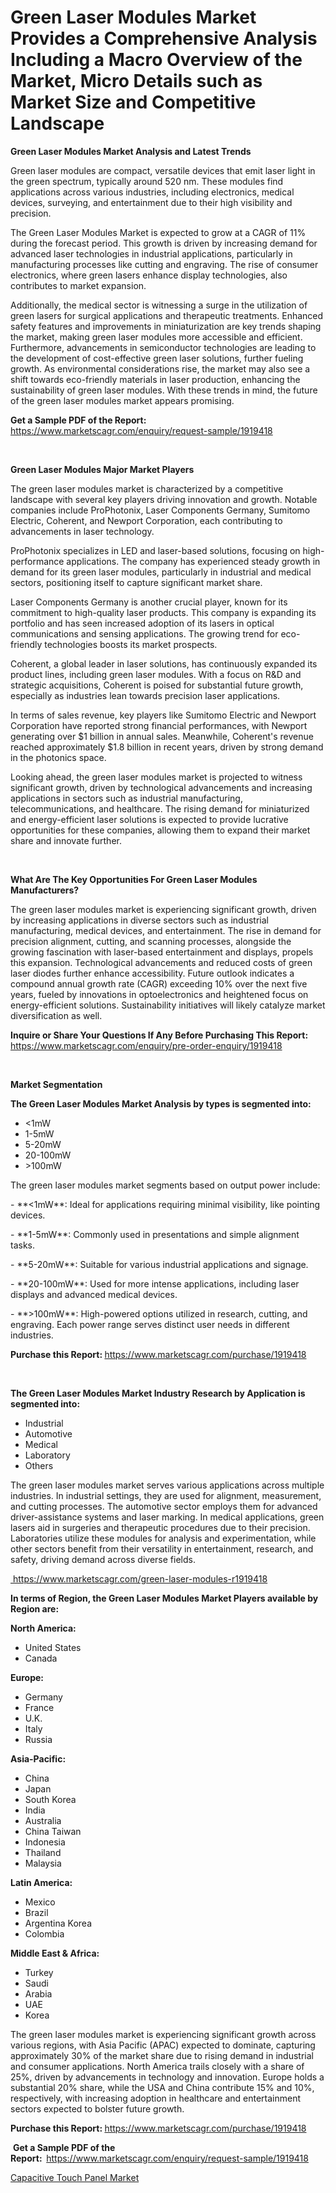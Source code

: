 <p><h1>Green Laser Modules Market Provides a Comprehensive Analysis Including a Macro Overview of the Market, Micro Details such as Market Size and Competitive Landscape</h1></p><p><strong>Green Laser Modules Market Analysis and Latest Trends</strong></p>
<p><p>Green laser modules are compact, versatile devices that emit laser light in the green spectrum, typically around 520 nm. These modules find applications across various industries, including electronics, medical devices, surveying, and entertainment due to their high visibility and precision.</p><p>The Green Laser Modules Market is expected to grow at a CAGR of 11% during the forecast period. This growth is driven by increasing demand for advanced laser technologies in industrial applications, particularly in manufacturing processes like cutting and engraving. The rise of consumer electronics, where green lasers enhance display technologies, also contributes to market expansion.</p><p>Additionally, the medical sector is witnessing a surge in the utilization of green lasers for surgical applications and therapeutic treatments. Enhanced safety features and improvements in miniaturization are key trends shaping the market, making green laser modules more accessible and efficient. Furthermore, advancements in semiconductor technologies are leading to the development of cost-effective green laser solutions, further fueling growth. As environmental considerations rise, the market may also see a shift towards eco-friendly materials in laser production, enhancing the sustainability of green laser modules. With these trends in mind, the future of the green laser modules market appears promising.</p></p>
<p><strong>Get a Sample PDF of the Report:&nbsp;</strong> <a href="https://www.marketscagr.com/enquiry/request-sample/1919418?utm_campaign=3115&utm_medium=2&utm_source=Github&utm_content=ia&utm_term=06042025&utm_id=green-laser-modules">https://www.marketscagr.com/enquiry/request-sample/1919418</a></p>
<p>&nbsp;</p>
<p><strong>Green Laser Modules Major Market Players</strong></p>
<p><p>The green laser modules market is characterized by a competitive landscape with several key players driving innovation and growth. Notable companies include ProPhotonix, Laser Components Germany, Sumitomo Electric, Coherent, and Newport Corporation, each contributing to advancements in laser technology.</p><p>ProPhotonix specializes in LED and laser-based solutions, focusing on high-performance applications. The company has experienced steady growth in demand for its green laser modules, particularly in industrial and medical sectors, positioning itself to capture significant market share.</p><p>Laser Components Germany is another crucial player, known for its commitment to high-quality laser products. This company is expanding its portfolio and has seen increased adoption of its lasers in optical communications and sensing applications. The growing trend for eco-friendly technologies boosts its market prospects.</p><p>Coherent, a global leader in laser solutions, has continuously expanded its product lines, including green laser modules. With a focus on R&D and strategic acquisitions, Coherent is poised for substantial future growth, especially as industries lean towards precision laser applications.</p><p>In terms of sales revenue, key players like Sumitomo Electric and Newport Corporation have reported strong financial performances, with Newport generating over $1 billion in annual sales. Meanwhile, Coherent's revenue reached approximately $1.8 billion in recent years, driven by strong demand in the photonics space.</p><p>Looking ahead, the green laser modules market is projected to witness significant growth, driven by technological advancements and increasing applications in sectors such as industrial manufacturing, telecommunications, and healthcare. The rising demand for miniaturized and energy-efficient laser solutions is expected to provide lucrative opportunities for these companies, allowing them to expand their market share and innovate further.</p></p>
<p>&nbsp;</p>
<p><strong>What Are The Key Opportunities For Green Laser Modules Manufacturers?</strong></p>
<p><p>The green laser modules market is experiencing significant growth, driven by increasing applications in diverse sectors such as industrial manufacturing, medical devices, and entertainment. The rise in demand for precision alignment, cutting, and scanning processes, alongside the growing fascination with laser-based entertainment and displays, propels this expansion. Technological advancements and reduced costs of green laser diodes further enhance accessibility. Future outlook indicates a compound annual growth rate (CAGR) exceeding 10% over the next five years, fueled by innovations in optoelectronics and heightened focus on energy-efficient solutions. Sustainability initiatives will likely catalyze market diversification as well.</p></p>
<p><strong>Inquire or Share Your Questions If Any Before Purchasing This Report:</strong> <a href="https://www.marketscagr.com/enquiry/pre-order-enquiry/1919418?utm_campaign=3115&utm_medium=2&utm_source=Github&utm_content=ia&utm_term=06042025&utm_id=green-laser-modules">https://www.marketscagr.com/enquiry/pre-order-enquiry/1919418</a></p>
<p>&nbsp;</p>
<p><strong>Market Segmentation</strong></p>
<p><strong>The Green Laser Modules Market Analysis by types is segmented into:</strong></p>
<p><ul><li><1mW</li><li>1-5mW</li><li>5-20mW</li><li>20-100mW</li><li>>100mW</li></ul></p>
<p><p>The green laser modules market segments based on output power include: </p><p>- **<1mW**: Ideal for applications requiring minimal visibility, like pointing devices. </p><p>- **1-5mW**: Commonly used in presentations and simple alignment tasks. </p><p>- **5-20mW**: Suitable for various industrial applications and signage. </p><p>- **20-100mW**: Used for more intense applications, including laser displays and advanced medical devices. </p><p>- **>100mW**: High-powered options utilized in research, cutting, and engraving. Each power range serves distinct user needs in different industries.</p></p>
<p><strong>Purchase this Report:&nbsp;</strong><a href="https://www.marketscagr.com/purchase/1919418?utm_campaign=3115&utm_medium=2&utm_source=Github&utm_content=ia&utm_term=06042025&utm_id=green-laser-modules">https://www.marketscagr.com/purchase/1919418</a></p>
<p>&nbsp;</p>
<p><strong>The Green Laser Modules Market Industry Research by Application is segmented into:</strong></p>
<p><ul><li>Industrial</li><li>Automotive</li><li>Medical</li><li>Laboratory</li><li>Others</li></ul></p>
<p><p>The green laser modules market serves various applications across multiple industries. In industrial settings, they are used for alignment, measurement, and cutting processes. The automotive sector employs them for advanced driver-assistance systems and laser marking. In medical applications, green lasers aid in surgeries and therapeutic procedures due to their precision. Laboratories utilize these modules for analysis and experimentation, while other sectors benefit from their versatility in entertainment, research, and safety, driving demand across diverse fields.</p></p>
<p><a href="https://www.marketscagr.com/green-laser-modules-r1919418?utm_campaign=3115&utm_medium=2&utm_source=Github&utm_content=ia&utm_term=06042025&utm_id=green-laser-modules">&nbsp;https://www.marketscagr.com/green-laser-modules-r1919418</a></p>
<p><strong>In terms of Region, the Green Laser Modules Market Players available by Region are:</strong></p>
<p>
    <p> <strong> North America: </strong>
        <ul>
            <li>United States</li>
            <li>Canada</li>
        </ul>
        </p> 
    <p> <strong> Europe: </strong>
        <ul>
            <li>Germany</li>
            <li>France</li>
            <li>U.K.</li>
            <li>Italy</li>
            <li>Russia</li>
        </ul>
        </p> 
    <p> <strong> Asia-Pacific: </strong>
        <ul>
            <li>China</li>
            <li>Japan</li>
            <li>South Korea</li>
            <li>India</li>
            <li>Australia</li>
            <li>China Taiwan</li>
            <li>Indonesia</li>
            <li>Thailand</li>
            <li>Malaysia</li>
        </ul>
        </p> 
    <p> <strong> Latin America: </strong>
        <ul>
            <li>Mexico</li>
            <li>Brazil</li>
            <li>Argentina Korea</li>
            <li>Colombia</li>
        </ul>
        </p> 
    <p> <strong> Middle East & Africa: </strong>
        <ul>
            <li>Turkey</li>
            <li>Saudi</li>
            <li>Arabia</li>
            <li>UAE</li>
            <li>Korea</li>
        </ul>
    </p>
    </p>
<p><p>The green laser modules market is experiencing significant growth across various regions, with Asia Pacific (APAC) expected to dominate, capturing approximately 30% of the market share due to rising demand in industrial and consumer applications. North America trails closely with a share of 25%, driven by advancements in technology and innovation. Europe holds a substantial 20% share, while the USA and China contribute 15% and 10%, respectively, with increasing adoption in healthcare and entertainment sectors expected to bolster future growth.</p></p>
<p><strong>Purchase this Report: </strong><a href="https://www.marketscagr.com/purchase/1919418?utm_campaign=3115&utm_medium=2&utm_source=Github&utm_content=ia&utm_term=06042025&utm_id=green-laser-modules">https://www.marketscagr.com/purchase/1919418</a></p>
<p>&nbsp;<strong>Get a Sample PDF of the Report:&nbsp;&nbsp;</strong><a href="https://www.marketscagr.com/enquiry/request-sample/1919418?utm_campaign=3115&utm_medium=2&utm_source=Github&utm_content=ia&utm_term=06042025&utm_id=green-laser-modules">https://www.marketscagr.com/enquiry/request-sample/1919418</a></p>
<p><strong></strong></p>
<p><p><a href="https://github.com/biyajausenik/Market-Research-Report-List-1/blob/main/capacitive-touch-panel-market.md?utm_campaign=3115&utm_medium=2&utm_source=Github&utm_content=ia&utm_term=06042025&utm_id=green-laser-modules">Capacitive Touch Panel Market</a></p></p>